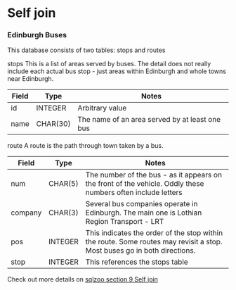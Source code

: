 # Self join

### Edinburgh Buses

This database consists of two tables: stops and routes

stops
This is a list of areas served by buses. The detail does not really include each actual bus stop - just areas within Edinburgh and whole towns near Edinburgh.

Field | Type | Notes
---|---|----
id | INTEGER | Arbitrary value
name | CHAR(30) | The name of an area served by at least one bus

route
A route is the path through town taken by a bus.

Field | Type | Notes
---|---|---
num | CHAR(5) | The number of the bus - as it appears on the front of the vehicle. Oddly these numbers often include letters
company | CHAR(3) | Several bus companies operate in Edinburgh. The main one is Lothian Region Transport - LRT
pos | INTEGER | This indicates the order of the stop within the route. Some routes may revisit a stop. Most buses go in both directions.
stop | INTEGER | This references the stops table

Check out more details on [sqlzoo section 9 Self join](https://sqlzoo.net/wiki/Self_join)
